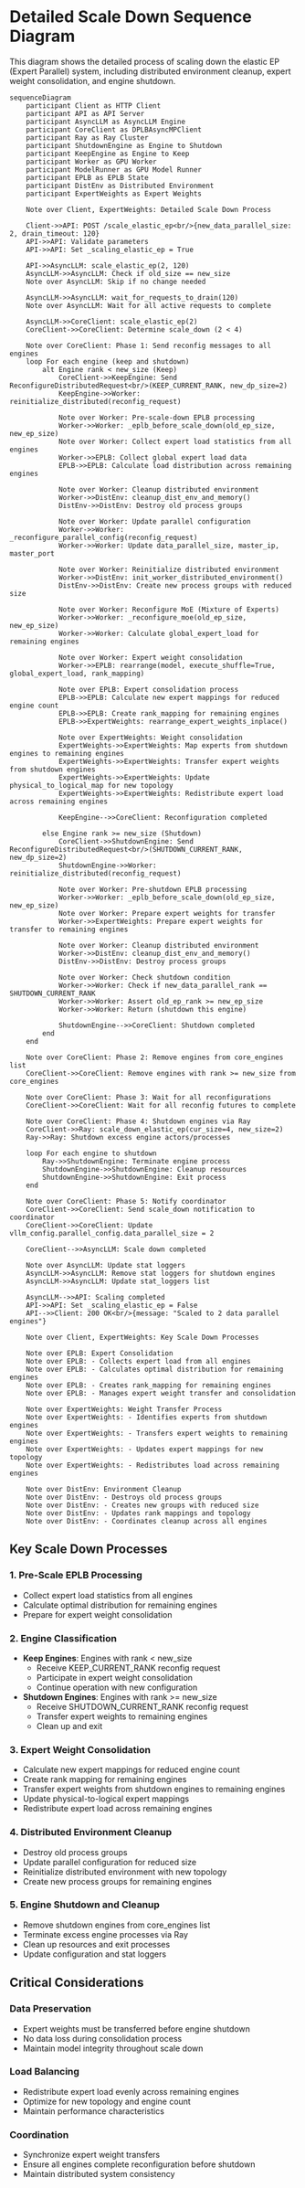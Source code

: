# Detailed Scale Down Sequence Diagram

This diagram shows the detailed process of scaling down the elastic EP (Expert Parallel) system, including distributed environment cleanup, expert weight consolidation, and engine shutdown.

```mermaid
sequenceDiagram
    participant Client as HTTP Client
    participant API as API Server
    participant AsyncLLM as AsyncLLM Engine
    participant CoreClient as DPLBAsyncMPClient
    participant Ray as Ray Cluster
    participant ShutdownEngine as Engine to Shutdown
    participant KeepEngine as Engine to Keep
    participant Worker as GPU Worker
    participant ModelRunner as GPU Model Runner
    participant EPLB as EPLB State
    participant DistEnv as Distributed Environment
    participant ExpertWeights as Expert Weights

    Note over Client, ExpertWeights: Detailed Scale Down Process

    Client->>API: POST /scale_elastic_ep<br/>{new_data_parallel_size: 2, drain_timeout: 120}
    API->>API: Validate parameters
    API->>API: Set _scaling_elastic_ep = True
    
    API->>AsyncLLM: scale_elastic_ep(2, 120)
    AsyncLLM->>AsyncLLM: Check if old_size == new_size
    Note over AsyncLLM: Skip if no change needed
    
    AsyncLLM->>AsyncLLM: wait_for_requests_to_drain(120)
    Note over AsyncLLM: Wait for all active requests to complete
    
    AsyncLLM->>CoreClient: scale_elastic_ep(2)
    CoreClient->>CoreClient: Determine scale_down (2 < 4)
    
    Note over CoreClient: Phase 1: Send reconfig messages to all engines
    loop For each engine (keep and shutdown)
        alt Engine rank < new_size (Keep)
            CoreClient->>KeepEngine: Send ReconfigureDistributedRequest<br/>(KEEP_CURRENT_RANK, new_dp_size=2)
            KeepEngine->>Worker: reinitialize_distributed(reconfig_request)
            
            Note over Worker: Pre-scale-down EPLB processing
            Worker->>Worker: _eplb_before_scale_down(old_ep_size, new_ep_size)
            Note over Worker: Collect expert load statistics from all engines
            Worker->>EPLB: Collect global expert load data
            EPLB->>EPLB: Calculate load distribution across remaining engines
            
            Note over Worker: Cleanup distributed environment
            Worker->>DistEnv: cleanup_dist_env_and_memory()
            DistEnv->>DistEnv: Destroy old process groups
            
            Note over Worker: Update parallel configuration
            Worker->>Worker: _reconfigure_parallel_config(reconfig_request)
            Worker->>Worker: Update data_parallel_size, master_ip, master_port
            
            Note over Worker: Reinitialize distributed environment
            Worker->>DistEnv: init_worker_distributed_environment()
            DistEnv->>DistEnv: Create new process groups with reduced size
            
            Note over Worker: Reconfigure MoE (Mixture of Experts)
            Worker->>Worker: _reconfigure_moe(old_ep_size, new_ep_size)
            Worker->>Worker: Calculate global_expert_load for remaining engines
            
            Note over Worker: Expert weight consolidation
            Worker->>EPLB: rearrange(model, execute_shuffle=True, global_expert_load, rank_mapping)
            
            Note over EPLB: Expert consolidation process
            EPLB->>EPLB: Calculate new expert mappings for reduced engine count
            EPLB->>EPLB: Create rank_mapping for remaining engines
            EPLB->>ExpertWeights: rearrange_expert_weights_inplace()
            
            Note over ExpertWeights: Weight consolidation
            ExpertWeights->>ExpertWeights: Map experts from shutdown engines to remaining engines
            ExpertWeights->>ExpertWeights: Transfer expert weights from shutdown engines
            ExpertWeights->>ExpertWeights: Update physical_to_logical_map for new topology
            ExpertWeights->>ExpertWeights: Redistribute expert load across remaining engines
            
            KeepEngine-->>CoreClient: Reconfiguration completed
            
        else Engine rank >= new_size (Shutdown)
            CoreClient->>ShutdownEngine: Send ReconfigureDistributedRequest<br/>(SHUTDOWN_CURRENT_RANK, new_dp_size=2)
            ShutdownEngine->>Worker: reinitialize_distributed(reconfig_request)
            
            Note over Worker: Pre-shutdown EPLB processing
            Worker->>Worker: _eplb_before_scale_down(old_ep_size, new_ep_size)
            Note over Worker: Prepare expert weights for transfer
            Worker->>ExpertWeights: Prepare expert weights for transfer to remaining engines
            
            Note over Worker: Cleanup distributed environment
            Worker->>DistEnv: cleanup_dist_env_and_memory()
            DistEnv->>DistEnv: Destroy process groups
            
            Note over Worker: Check shutdown condition
            Worker->>Worker: Check if new_data_parallel_rank == SHUTDOWN_CURRENT_RANK
            Worker->>Worker: Assert old_ep_rank >= new_ep_size
            Worker->>Worker: Return (shutdown this engine)
            
            ShutdownEngine-->>CoreClient: Shutdown completed
        end
    end
    
    Note over CoreClient: Phase 2: Remove engines from core_engines list
    CoreClient->>CoreClient: Remove engines with rank >= new_size from core_engines
    
    Note over CoreClient: Phase 3: Wait for all reconfigurations
    CoreClient->>CoreClient: Wait for all reconfig futures to complete
    
    Note over CoreClient: Phase 4: Shutdown engines via Ray
    CoreClient->>Ray: scale_down_elastic_ep(cur_size=4, new_size=2)
    Ray->>Ray: Shutdown excess engine actors/processes
    
    loop For each engine to shutdown
        Ray->>ShutdownEngine: Terminate engine process
        ShutdownEngine->>ShutdownEngine: Cleanup resources
        ShutdownEngine->>ShutdownEngine: Exit process
    end
    
    Note over CoreClient: Phase 5: Notify coordinator
    CoreClient->>CoreClient: Send scale_down notification to coordinator
    CoreClient->>CoreClient: Update vllm_config.parallel_config.data_parallel_size = 2
    
    CoreClient-->>AsyncLLM: Scale down completed
    
    Note over AsyncLLM: Update stat loggers
    AsyncLLM->>AsyncLLM: Remove stat loggers for shutdown engines
    AsyncLLM->>AsyncLLM: Update stat_loggers list
    
    AsyncLLM-->>API: Scaling completed
    API->>API: Set _scaling_elastic_ep = False
    API-->>Client: 200 OK<br/>{message: "Scaled to 2 data parallel engines"}

    Note over Client, ExpertWeights: Key Scale Down Processes

    Note over EPLB: Expert Consolidation
    Note over EPLB: - Collects expert load from all engines
    Note over EPLB: - Calculates optimal distribution for remaining engines
    Note over EPLB: - Creates rank_mapping for remaining engines
    Note over EPLB: - Manages expert weight transfer and consolidation

    Note over ExpertWeights: Weight Transfer Process
    Note over ExpertWeights: - Identifies experts from shutdown engines
    Note over ExpertWeights: - Transfers expert weights to remaining engines
    Note over ExpertWeights: - Updates expert mappings for new topology
    Note over ExpertWeights: - Redistributes load across remaining engines

    Note over DistEnv: Environment Cleanup
    Note over DistEnv: - Destroys old process groups
    Note over DistEnv: - Creates new groups with reduced size
    Note over DistEnv: - Updates rank mappings and topology
    Note over DistEnv: - Coordinates cleanup across all engines
```

## Key Scale Down Processes

### 1. **Pre-Scale EPLB Processing**
- Collect expert load statistics from all engines
- Calculate optimal distribution for remaining engines
- Prepare for expert weight consolidation

### 2. **Engine Classification**
- **Keep Engines**: Engines with rank < new_size
  - Receive KEEP_CURRENT_RANK reconfig request
  - Participate in expert weight consolidation
  - Continue operation with new configuration
- **Shutdown Engines**: Engines with rank >= new_size
  - Receive SHUTDOWN_CURRENT_RANK reconfig request
  - Transfer expert weights to remaining engines
  - Clean up and exit

### 3. **Expert Weight Consolidation**
- Calculate new expert mappings for reduced engine count
- Create rank mapping for remaining engines
- Transfer expert weights from shutdown engines to remaining engines
- Update physical-to-logical expert mappings
- Redistribute expert load across remaining engines

### 4. **Distributed Environment Cleanup**
- Destroy old process groups
- Update parallel configuration for reduced size
- Reinitialize distributed environment with new topology
- Create new process groups for remaining engines

### 5. **Engine Shutdown and Cleanup**
- Remove shutdown engines from core_engines list
- Terminate excess engine processes via Ray
- Clean up resources and exit processes
- Update configuration and stat loggers

## Critical Considerations

### **Data Preservation**
- Expert weights must be transferred before engine shutdown
- No data loss during consolidation process
- Maintain model integrity throughout scale down

### **Load Balancing**
- Redistribute expert load evenly across remaining engines
- Optimize for new topology and engine count
- Maintain performance characteristics

### **Coordination**
- Synchronize expert weight transfers
- Ensure all engines complete reconfiguration before shutdown
- Maintain distributed system consistency

